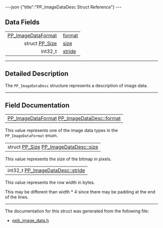 ---json {"title":"PP\_ImageDataDesc Struct Reference"} ---

Data Fields
-----------

<table><tbody><tr class="odd"><td style="text-align: right;"><a href="/docs/native-client/pepper_beta/c/group___enums#ga2ee7ad01799553e5f17bdaa35dd952ee" class="el">PP_ImageDataFormat</a> </td><td><a href="/docs/native-client/pepper_beta/c/struct_p_p___image_data_desc#a0a621fd3704227310f14ba47323a80e1" class="el">format</a></td></tr><tr class="even"><td style="text-align: right;">struct <a href="/docs/native-client/pepper_beta/c/struct_p_p___size/" class="el">PP_Size</a> </td><td><a href="/docs/native-client/pepper_beta/c/struct_p_p___image_data_desc#ad5b1dc56bf041929e1b54c7c96d1bd85" class="el">size</a></td></tr><tr class="odd"><td style="text-align: right;">int32_t </td><td><a href="/docs/native-client/pepper_beta/c/struct_p_p___image_data_desc#a27f743f8f59a611853815865681bead6" class="el">stride</a></td></tr></tbody></table>

------------------------------------------------------------------------

<span id="details" class="anchor" style="margin: 0;"></span>

Detailed Description
--------------------

The `PP_ImageDataDesc` structure represents a description of image data.

------------------------------------------------------------------------

Field Documentation
-------------------

<span id="a0a621fd3704227310f14ba47323a80e1" class="anchor" style="margin: 0;"></span>

<table><tbody><tr class="odd"><td><a href="/docs/native-client/pepper_beta/c/group___enums#ga2ee7ad01799553e5f17bdaa35dd952ee" class="el">PP_ImageDataFormat</a> <a href="/docs/native-client/pepper_beta/c/struct_p_p___image_data_desc#a0a621fd3704227310f14ba47323a80e1" class="el">PP_ImageDataDesc::format</a></td></tr></tbody></table>

This value represents one of the image data types in the `PP_ImageDataFormat` enum.

<span id="ad5b1dc56bf041929e1b54c7c96d1bd85" class="anchor" style="margin: 0;"></span>

<table><tbody><tr class="odd"><td>struct <a href="/docs/native-client/pepper_beta/c/struct_p_p___size/" class="el">PP_Size</a> <a href="/docs/native-client/pepper_beta/c/struct_p_p___image_data_desc#ad5b1dc56bf041929e1b54c7c96d1bd85" class="el">PP_ImageDataDesc::size</a></td></tr></tbody></table>

This value represents the size of the bitmap in pixels.

<span id="a27f743f8f59a611853815865681bead6" class="anchor" style="margin: 0;"></span>

<table><tbody><tr class="odd"><td>int32_t <a href="/docs/native-client/pepper_beta/c/struct_p_p___image_data_desc#a27f743f8f59a611853815865681bead6" class="el">PP_ImageDataDesc::stride</a></td></tr></tbody></table>

This value represents the row width in bytes.

This may be different than width \* 4 since there may be padding at the end of the lines.

------------------------------------------------------------------------

The documentation for this struct was generated from the following file:

-   <a href="/docs/native-client/pepper_beta/c/ppb__image__data_8h/" class="el">ppb_image_data.h</a>
